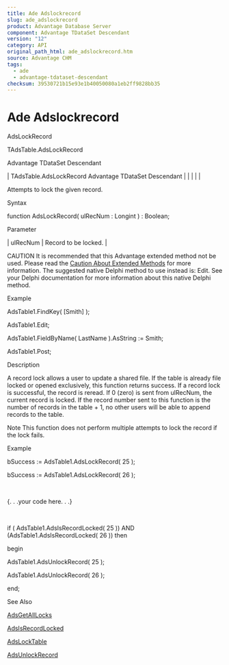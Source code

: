 ```yaml
---
title: Ade Adslockrecord
slug: ade_adslockrecord
product: Advantage Database Server
component: Advantage TDataSet Descendant
version: "12"
category: API
original_path_html: ade_adslockrecord.htm
source: Advantage CHM
tags:
  - ade
  - advantage-tdataset-descendant
checksum: 39530721b15e93e1b40050080a1eb2ff9828bb35
---
```


# Ade Adslockrecord

AdsLockRecord

TAdsTable.AdsLockRecord

Advantage TDataSet Descendant

| TAdsTable.AdsLockRecord  Advantage TDataSet Descendant |  |  |  |  |

Attempts to lock the given record.

Syntax

function AdsLockRecord( ulRecNum : Longint ) : Boolean;

Parameter

| ulRecNum | Record to be locked. |

CAUTION It is recommended that this Advantage extended method not be used. Please read the [Caution About Extended Methods](ade_caution_about_extended_methods.md) for more information. The suggested native Delphi method to use instead is: Edit. See your Delphi documentation for more information about this native Delphi method.

Example

AdsTable1.FindKey( [Smith] );

AdsTable1.Edit;

AdsTable1.FieldByName( LastName ).AsString := Smith;

AdsTable1.Post;

Description

A record lock allows a user to update a shared file. If the table is already file locked or opened exclusively, this function returns success. If a record lock is successful, the record is reread. If 0 (zero) is sent from ulRecNum, the current record is locked. If the record number sent to this function is the number of records in the table + 1, no other users will be able to append records to the table.

Note This function does not perform multiple attempts to lock the record if the lock fails.

Example

bSuccess := AdsTable1.AdsLockRecord( 25 );

bSuccess := AdsTable1.AdsLockRecord( 26 );

 

{. . .your code here. . .}

 

if ( AdsTable1.AdsIsRecordLocked( 25 )) AND (AdsTable1.AdsIsRecordLocked( 26 )) then

begin

AdsTable1.AdsUnlockRecord( 25 );

AdsTable1.AdsUnlockRecord( 26 );

end;

See Also

[AdsGetAllLocks](ade_adsgetalllocks.md)

[AdsIsRecordLocked](ade_adsisrecordlocked.md)

[AdsLockTable](ade_adslocktable.md)

[AdsUnlockRecord](ade_adsunlockrecord.md)
